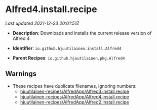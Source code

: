 # Alfred4.install.recipe

_Last updated 2021-12-23 20:01:51Z_

- **Description**: Downloads and installs the current release version of Alfred 4.

- **Identifier**: `io.github.hjuutilainen.install.Alfred4`

- **Parent Recipes**: `io.github.hjuutilainen.pkg.Alfred4`


## Warnings

- These recipes have duplicate filenames, ignoring numbers:
    - [hjuutilainen-recipes/AlfredApp/Alfred3.install.recipe](/autopkg-dupe-tracker/hjuutilainen-recipes/AlfredApp/Alfred3.install.recipe)
    - [hjuutilainen-recipes/AlfredApp/Alfred4.install.recipe](/autopkg-dupe-tracker/hjuutilainen-recipes/AlfredApp/Alfred4.install.recipe)
    - [hjuutilainen-recipes/AlfredApp/Alfred2.install.recipe](/autopkg-dupe-tracker/hjuutilainen-recipes/AlfredApp/Alfred2.install.recipe)